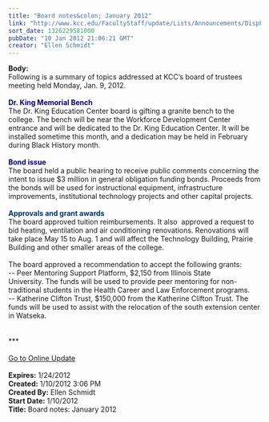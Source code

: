 ```yaml
---
title: "Board notes&colon; January 2012"
link: "http://www.kcc.edu/FacultyStaff/update/Lists/Announcements/DispForm.aspx?ID=572"
sort_date: 1326229581000
pubDate: "10 Jan 2012 21:06:21 GMT"
creator: "Ellen Schmidt"
---
```


<div><b>Body:</b> <div class="ExternalClass9FB90EDD33AE4E96BDA3C25F1F8EA152"><div>Following is a summary of topics addressed at KCC’s board of trustees meeting held Monday, Jan. 9, 2012.</div>
<div><br /><font color="#000080"><strong>Dr. King Memorial Bench<br /></strong></font>The Dr. King Education Center board is gifting a granite bench to the college. The bench will be near the Workforce Development Center entrance and will be dedicated to the Dr. King Education Center. It will be installed sometime this month, and a dedication may be held in February during Black History month.  </div>
<div> </div>
<div><font color="#000080"><strong>Bond issue <br /></strong></font>The board held a public hearing to receive public comments concerning the intent to issue $3 million in general obligation funding bonds. Proceeds from the bonds will be used for instructional equipment, infrastructure improvements, institutional technology projects and other capital projects. </div>
<div> </div>
<div><strong><font color="#003366">Approvals and grant awards </font></strong></div>
<div>The board approved tuition reimbursements. It also  approved a request to bid heating, ventilation and air conditioning renovations. Renovations will take place May 15 to Aug. 1 and will affect the Technology Building, Prairie Building and other smaller areas of the college.</div>
<div> </div>
<div>The board approved a recommendation to accept the following grants:</div>
<div>-- Peer Mentoring Support Platform, $2,150 from Illinois State University. The funds will be used to provide peer mentoring for non-traditional students in the Health Career and Law Enforcement programs.</div>
<div>-- Katherine Clifton Trust, $150,000 from the Katherine Clifton Trust. The funds will be used to assist with the relocation of the south extension center in Watseka.</div>
<div> </div>
<div> </div>
<div>
<div>***</div>
<div> </div>
<div><a href="/FacultyStaff/update/Pages/dailyupdate.aspx">Go to Online Update</a></div>
<div> </div></div></div></div>
<div><b>Expires:</b> 1/24/2012</div>
<div><b>Created:</b> 1/10/2012 3:06 PM</div>
<div><b>Created By:</b> Ellen Schmidt</div>
<div><b>Start Date:</b> 1/10/2012</div>
<div><b>Title:</b> Board notes: January 2012</div>
